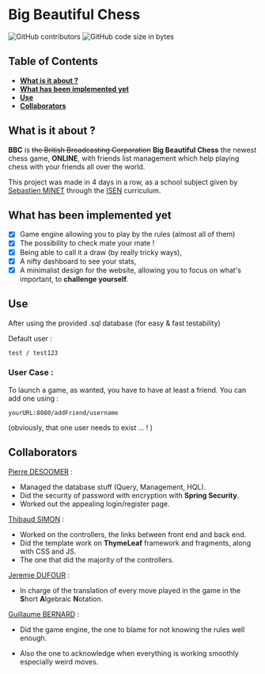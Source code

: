 # Big Beautiful Chess

![GitHub contributors](https://img.shields.io/github/contributors/GBernard314/Big_Beautiful_Chess?color=orange) 
![GitHub code size in bytes](https://img.shields.io/github/languages/code-size/GBernard314/Big_Beautiful_Chess?color=blue) 

## Table of Contents

- **[What is it about ?](#What-is-it-about-?)**<br>
- **[What has been implemented yet](#What-as-been-implemented-yet)**<br>
- **[Use](#Use)**<br>
- **[Collaborators](#Collaborators)**<br>

## What is it about ?

**BBC** is ~~the British Broadcasting Corporation~~ **Big Beautiful Chess** the newest chess game, **ONLINE**, with friends list management which help playing chess with your friends all over the world.

This project was made in 4 days in a row, as a school subject given by <a href="https://github.com/sminet">Sebastien MINET</a> through the <a href="https://www.isen.fr/">ISEN</a> curriculum.

## What has been implemented yet

- [x] Game engine allowing you to play by the rules (almost all of them)
- [x] The possibility to check mate your mate !
- [x] Being able to call it a draw (by really tricky ways),
- [x] A nifty dashboard to see your stats,
- [x] A minimalist design for the website, allowing you to focus on what's important, to **challenge yourself**.

## Use

After using the provided .sql database (for easy & fast testability)

Default user : 

```
test / test123
```

### User Case :

To launch a game, as wanted, you have to have at least a friend. You can add one using : 

``` 
yourURL:8080/addFriend/username
```

(obviously, that one user needs to exist ... ! )

## Collaborators

<a href="https://github.com/PDesoomer">Pierre DESOOMER</a> :

- Managed the database stuff (Query, Management, HQL).
- Did the security of password with encryption with **Spring Security**.
- Worked out the appealing login/register page.

<a href="https://github.com/TibRib">Thibaud SIMON</a> :

- Worked on the controllers, the links between front end and back end.
- Did the template work on **ThymeLeaf** framework and fragments, along with CSS and JS.
- The one that did the majority of the controllers.

<a href="https://github.com/Jed13">Jeremie DUFOUR</a> :

- In charge of the translation of every move played in the game in the **S**hort **A**lgebraic **N**otation.

<a href="https://github.com/GBernard314">Guillaume BERNARD</a> :

- Did the game engine, the one to blame for not knowing the rules well enough.

- Also the one to acknowledge when everything is working smoothly especially weird moves.

  




